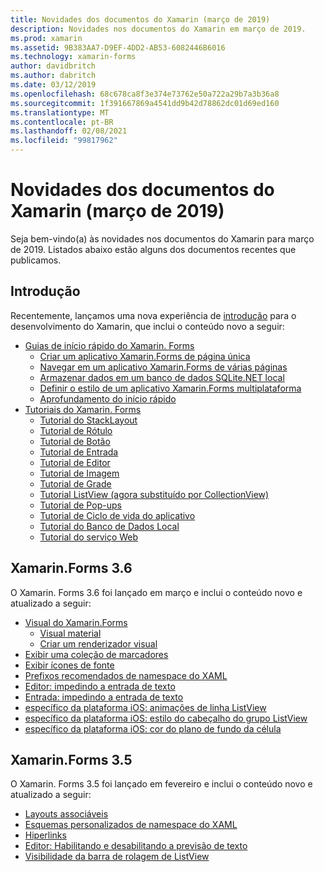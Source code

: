 ```yaml
---
title: Novidades dos documentos do Xamarin (março de 2019)
description: Novidades nos documentos do Xamarin em março de 2019.
ms.prod: xamarin
ms.assetid: 9B383AA7-D9EF-4DD2-AB53-6082446B6016
ms.technology: xamarin-forms
author: davidbritch
ms.author: dabritch
ms.date: 03/12/2019
ms.openlocfilehash: 68c678ca8f3e374e73762e50a722a29b7a3b36a8
ms.sourcegitcommit: 1f391667869a4541dd9b42d78862dc01d69ed160
ms.translationtype: MT
ms.contentlocale: pt-BR
ms.lasthandoff: 02/08/2021
ms.locfileid: "99817962"
---
```

# <a name="xamarin-docs-whats-new-march-2019"></a>Novidades dos documentos do Xamarin (março de 2019)

Seja bem-vindo(a) às novidades nos documentos do Xamarin para março de 2019. Listados abaixo estão alguns dos documentos recentes que publicamos.

## <a name="get-started"></a>Introdução

Recentemente, lançamos uma nova experiência de [introdução](~/get-started/index.yml) para o desenvolvimento do Xamarin, que inclui o conteúdo novo a seguir:

- [Guias de início rápido do Xamarin. Forms](~/get-started/quickstarts/index.md)
  - [Criar um aplicativo Xamarin.Forms de página única](~/get-started/quickstarts/app.md)
  - [Navegar em um aplicativo Xamarin.Forms de várias páginas](~/get-started/quickstarts/navigation.md)
  - [Armazenar dados em um banco de dados SQLite.NET local](~/get-started/quickstarts/database.md)
  - [Definir o estilo de um aplicativo Xamarin.Forms multiplataforma](~/get-started/quickstarts/styling.md)
  - [Aprofundamento do início rápido](~/get-started/quickstarts/deepdive.md)
- [Tutoriais do Xamarin. Forms](~/get-started/tutorials/index.yml)
  - [Tutorial do StackLayout](~/get-started/tutorials/stacklayout/index.yml)
  - [Tutorial de Rótulo](~/get-started/tutorials/label/index.yml)
  - [Tutorial de Botão](~/get-started/tutorials/button/index.yml)
  - [Tutorial de Entrada](~/get-started/tutorials/entry/index.yml)
  - [Tutorial de Editor](~/get-started/tutorials/editor/index.yml)
  - [Tutorial de Imagem](~/get-started/tutorials/image/index.yml)
  - [Tutorial de Grade](~/get-started/tutorials/grid/index.yml)
  - [Tutorial ListView (agora substituído por CollectionView)](~/get-started/tutorials/collectionview/index.yml)
  - [Tutorial de Pop-ups](~/get-started/tutorials/pop-ups/index.yml)
  - [Tutorial de Ciclo de vida do aplicativo](~/get-started/tutorials/app-lifecycle/index.yml)
  - [Tutorial do Banco de Dados Local](~/get-started/tutorials/local-database/index.yml)
  - [Tutorial do serviço Web](~/get-started/tutorials/web-service/index.yml)

## <a name="xamarinforms-36"></a>Xamarin.Forms 3.6

O Xamarin. Forms 3.6 foi lançado em março e inclui o conteúdo novo e atualizado a seguir:

- [Visual do Xamarin.Forms](~/xamarin-forms/user-interface/visual/index.md)
  - [Visual material](~/xamarin-forms/user-interface/visual/material-visual.md)
  - [Criar um renderizador visual](~/xamarin-forms/user-interface/visual/create.md)
- [Exibir uma coleção de marcadores](~/xamarin-forms/user-interface/map/pins.md#display-a-pin-collection)
- [Exibir ícones de fonte](~/xamarin-forms/user-interface/text/fonts.md#display-font-icons)
- [Prefixos recomendados de namespace do XAML](~/xamarin-forms/xaml/custom-prefix.md)
- [Editor: impedindo a entrada de texto](~/xamarin-forms/user-interface/text/editor.md#prevent-text-entry)
- [Entrada: impedindo a entrada de texto](~/xamarin-forms/user-interface/text/entry.md#prevent-text-entry)
- [específico da plataforma iOS: animações de linha ListView](~/xamarin-forms/platform/ios/listview-row-animations.md)
- [específico da plataforma iOS: estilo do cabeçalho do grupo ListView](~/xamarin-forms/platform/ios/listview-group-header-style.md)
- [específico da plataforma iOS: cor do plano de fundo da célula](~/xamarin-forms/platform/ios/cell-background-color.md)

## <a name="xamarinforms-35"></a>Xamarin.Forms 3.5

O Xamarin. Forms 3.5 foi lançado em fevereiro e inclui o conteúdo novo e atualizado a seguir:

- [Layouts associáveis](~/xamarin-forms/user-interface/layouts/bindable-layouts.md)
- [Esquemas personalizados de namespace do XAML](~/xamarin-forms/xaml/custom-namespace-schemas.md)
- [Hiperlinks](~/xamarin-forms/user-interface/text/label.md#hyperlinks)
- [Editor: Habilitando e desabilitando a previsão de texto](~/xamarin-forms/user-interface/text/editor.md#enable-and-disable-text-prediction)
- [Visibilidade da barra de rolagem de ListView](~/xamarin-forms/user-interface/listview/customizing-list-appearance.md#scrollbar-visibility)
